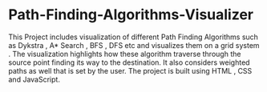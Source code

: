 # Path-Finding-Algorithms-Visualizer
This Project includes visualization of different Path Finding Algorithms such as Dykstra , A* Search , BFS , DFS etc and visualizes them on a grid system . The visualization highlights how these algorithm traverse through the source point finding its way to the destination. It also considers weighted paths as well that is set by the user. The project is built using HTML , CSS and JavaScript.
